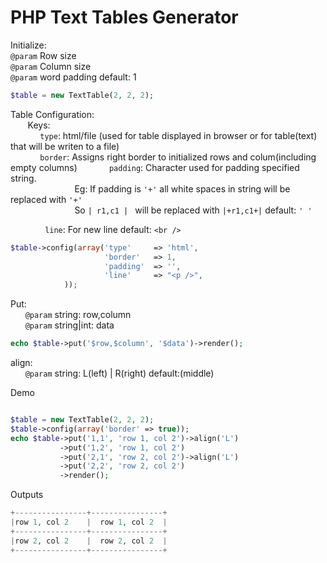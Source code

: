 # PHP Text Tables Generator

Initialize:  
   ```@param``` Row size  
  ```@param``` Column size  
   ```@param``` word padding default: 1
```php
$table = new TextTable(2, 2, 2);
```

Table Configuration:  
&nbsp;&nbsp;&nbsp;&nbsp;&nbsp;&nbsp;&nbsp;Keys:  
&nbsp;&nbsp;&nbsp;&nbsp;&nbsp;&nbsp;&nbsp;&nbsp;&nbsp;&nbsp;&nbsp;&nbsp;```type```: html/file (used for table displayed in browser or for table(text) that will be writen to a file)  
&nbsp;&nbsp;&nbsp;&nbsp;&nbsp;&nbsp;&nbsp;&nbsp;&nbsp;&nbsp;&nbsp;&nbsp;```border```: Assigns right border to initialized rows and colum(including empty columns)
&nbsp;&nbsp;&nbsp;&nbsp;&nbsp;&nbsp;&nbsp;&nbsp;&nbsp;&nbsp;&nbsp;&nbsp;```padding```: Character used for padding specified string.  
 &nbsp;&nbsp;&nbsp;&nbsp;&nbsp;&nbsp;&nbsp;&nbsp;&nbsp;&nbsp;&nbsp;&nbsp;&nbsp;&nbsp;&nbsp;&nbsp;&nbsp;&nbsp;&nbsp;&nbsp;&nbsp;&nbsp;&nbsp;&nbsp;&nbsp;&nbsp;Eg: If padding is ```'+'``` all white spaces in string will be replaced with ```'+'```   
&nbsp;&nbsp;&nbsp;&nbsp;&nbsp;&nbsp;&nbsp;&nbsp;&nbsp;&nbsp;&nbsp;&nbsp;&nbsp;&nbsp;&nbsp;&nbsp;&nbsp;&nbsp;&nbsp;&nbsp;&nbsp;&nbsp;&nbsp;&nbsp;&nbsp;&nbsp;So ```| r1,c1 | ``` will be replaced with  ```|+r1,c1+|``` default: ```' '```              
           
&nbsp;&nbsp;&nbsp;&nbsp;&nbsp;&nbsp;&nbsp;&nbsp;&nbsp;&nbsp;&nbsp;&nbsp;&nbsp;&nbsp;```line```: For new line default: ```<br />```

```php
$table->config(array('type'     => 'html',
                     'border'   => 1,
                     'padding'  => '',
                     'line'     => "<p />",
            ));
```

Put:   
&nbsp;&nbsp;&nbsp;&nbsp;&nbsp;&nbsp;```@param``` string: row,column   
&nbsp;&nbsp;&nbsp;&nbsp;&nbsp;&nbsp;```@param``` string|int: data
```php
echo $table->put('$row,$column', '$data')->render();
```
align:  
&nbsp;&nbsp;&nbsp;&nbsp;&nbsp;&nbsp;```@param``` string: L(left) | R(right) default:(middle)

Demo
```php

$table = new TextTable(2, 2, 2);
$table->config(array('border' => true));
echo $table->put('1,1', 'row 1, col 2')->align('L')
           ->put('1,2', 'row 1, col 2')
           ->put('2,1', 'row 2, col 2')->align('L')
           ->put('2,2', 'row 2, col 2')
           ->render();
```
Outputs
```php
+----------------+----------------+
|row 1, col 2    |  row 1, col 2  |
+----------------+----------------+
|row 2, col 2    |  row 2, col 2  |
+----------------+----------------+ 

```